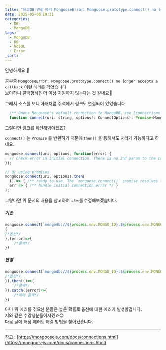 ```yaml
---
title: "몽고DB 연결 에러 MongooseError: Mongoose.prototype.connect() no longer accepts a callback"
date: 2025-05-06 19:31
categories:
  - DB
  - MongoDB
tags:
  - MongoDB
  - DB
  - NoSQL
  - Error
_sort:
---
```

안녕하세요 🐸  

공부중 `MongooseError: Mongoose.prototype.connect() no longer accepts a callback` 이런 에러를 겪었습니다.  
보아하니 콜백형식은 더 이상 지원하지 않는다는 것 같네요🤔  

그래서 소스를 보니 아래처럼 주석에서 링크도 연결되어 있었습니다  

```javascript
  /** Opens Mongoose's default connection to MongoDB, see [connections docs](https://mongoosejs.com/docs/connections.html) */
  function connect(uri: string, options?: ConnectOptions): Promise<Mongoose>;
```

그렇다면 링크를 확인해봐야겠죠?  

`connect()` 는 `Promise` 를 반환하기 때문에 `then()` 을 통해서도 처리가 가능하다고 하네요.  

```javascript
mongoose.connect(uri, options, function(error) {
  // Check error in initial connection. There is no 2nd param to the callback.
});

// Or using promises
mongoose.connect(uri, options).then(
  () => { /** ready to use. The `mongoose.connect()` promise resolves to mongoose instance. */ },
  err => { /** handle initial connection error */ }
);
```

그렇다면 위 문서의 내용을 참고하여 코드를 수정해보겠습니다.  

##### 기존
```javascript
mongoose.connect(`mongodb://${process.env.MONGO_ID}:${process.env.MONGO_PASSWORD}@localhost:27016/admin`,
{
/*옵션*/
},(error)=>{
	/*콜백*/
})
```

##### 변경
```javascript
mongoose.connect(`mongodb://${process.env.MONGO_ID}:${process.env.MONGO_PASSWORD}@localhost:27016/admin`,{
/*옵션*/
}).then(()=>{
	/*콜백*/
}).catch((error)=>{
	/*에러 콜백*/
})
```

아마 위 에러를 겪으신 분들은 높은 확률로 옵션에 대한 에러가 발생할겁니다.  
저와 같은 수강생분들이시겠죠😊  
다음 글에 해당 에러도 해결 방법을 찾아놨습니다.

---
참고 : [https://mongoosejs.com/docs/connections.html](https://mongoosejs.com/docs/connections.html)  